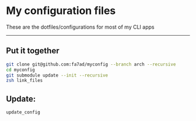 # My configuration files

These are the dotfiles/configurations for most of my CLI apps

---

## Put it together

```bash
git clone git@github.com:fa7ad/myconfig --branch arch --recursive
cd myconfig
git submodule update --init --recursive
zsh link_files
```

## Update:
```
update_config
```
